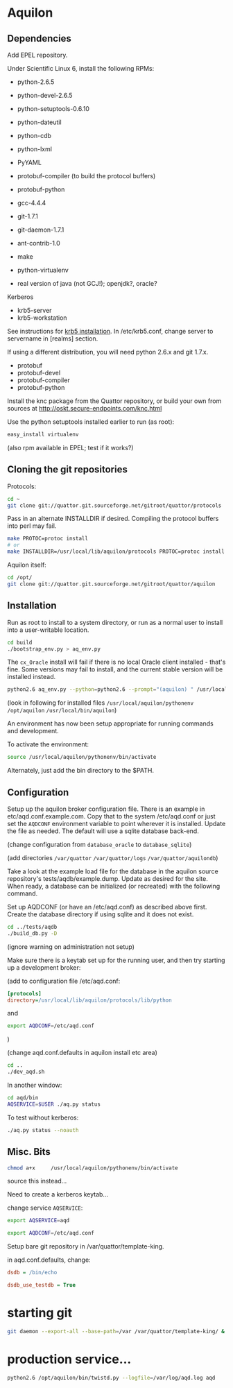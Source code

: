 Aquilon
=======

Dependencies
------------

Add EPEL repository.

Under Scientific Linux 6, install the following RPMs:

*   python-2.6.5
*   python-devel-2.6.5
*   python-setuptools-0.6.10
*   python-dateutil
*   python-cdb
*   python-lxml
*   PyYAML
*   protobuf-compiler (to build the protocol buffers)
*   protobuf-python
*   gcc-4.4.4
*   git-1.7.1
*   git-daemon-1.7.1
*   ant-contrib-1.0
*   make
*   python-virtualenv

* real version of java (not GCJ!); openjdk?, oracle?

Kerberos

* krb5-server
* krb5-workstation

See instructions for [krb5
installation](http://tldp.org/HOWTO/Kerberos-Infrastructure-HOWTO/install.html). In
/etc/krb5.conf, change server to servername in [realms] section.


If using a different distribution, you will need python 2.6.x and git
1.7.x.

* protobuf
* protobuf-devel
* protobuf-compiler
* protobuf-python

Install the knc package from the Quattor repository, or build your own
from sources at http://oskt.secure-endpoints.com/knc.html

Use the python setuptools installed earlier to run (as root):

```bash
easy_install virtualenv
```

(also rpm available in EPEL; test if it works?)


Cloning the git repositories
----------------------------

Protocols:

```bash
cd ~
git clone git://quattor.git.sourceforge.net/gitroot/quattor/protocols
```

Pass in an alternate INSTALLDIR if desired.  Compiling the protocol
buffers into perl may fail.

```bash
make PROTOC=protoc install
# or
make INSTALLDIR=/usr/local/lib/aquilon/protocols PROTOC=protoc install
```
Aquilon itself:

```bash
cd /opt/
git clone git://quattor.git.sourceforge.net/gitroot/quattor/aquilon
```

Installation
------------

Run as root to install to a system directory, or run as a normal user
to install into a user-writable location.

```bash
cd build
./bootstrap_env.py > aq_env.py
```

The `cx_Oracle` install will fail if there is no local Oracle client
installed - that's fine.  Some versions may fail to install, and the
current stable version will be installed instead.

```bash
python2.6 aq_env.py --python=python2.6 --prompt="(aquilon) " /usr/local/aquilon/pythonenv --system-site-packages
```

(look in following for installed files
 `/usr/local/aquilon/pythonenv`
 `/opt/aquilon`
 `/usr/local/bin/aquilon`)

An environment has now been setup appropriate for running commands and development.

To activate the environment:

```bash
source /usr/local/aquilon/pythonenv/bin/activate
```

Alternately, just add the bin directory to the $PATH.


Configuration
-------------

Setup up the aquilon broker configuration file.  There is an example
in etc/aqd.conf.example.com.  Copy that to the system /etc/aqd.conf or
just set the `AQDCONF` environment variable to point wherever it is
installed.  Update the file as needed. The default will use a sqlite
database back-end.

(change configuration from `database_oracle` to `database_sqlite`)

(add directories `/var/quattor` `/var/quattor/logs` `/var/quattor/aquilondb`)

Take a look at the example load file for the database in the aquilon
source repository's tests/aqdb/example.dump.  Update as desired for
the site.  When ready, a database can be initialized (or recreated)
with the following command.

Set up AQDCONF (or have an /etc/aqd.conf) as described above first.
Create the database directory if using sqlite and it does not exist.

```bash
cd ../tests/aqdb
./build_db.py -D
```

(ignore warning on administration not setup)

Make sure there is a keytab set up for the running user, and then
try starting up a development broker:

(add to configuration file /etc/aqd.conf:

```ini
[protocols]
directory=/usr/local/lib/aquilon/protocols/lib/python
```

and

```bash
export AQDCONF=/etc/aqd.conf
```
)


(change aqd.conf.defaults in aquilon install etc area)

```bash
cd ..
./dev_aqd.sh
```

In another window:

```bash
cd aqd/bin
AQSERVICE=$USER ./aq.py status
```

To test without kerberos:

```bash
./aq.py status --noauth
```

Misc. Bits
----------

```bash
chmod a+x     /usr/local/aquilon/pythonenv/bin/activate
```
source this instead...

Need to create a kerberos keytab...

change service `AQSERVICE`:

```bash
export AQSERVICE=aqd

export AQDCONF=/etc/aqd.conf
```

Setup bare git repository in /var/quattor/template-king.

in aqd.conf.defaults, change:

```ini
dsdb = /bin/echo

dsdb_use_testdb = True
```


# starting git

```bash
git daemon --export-all --base-path=/var /var/quattor/template-king/ &
```

# production service...

```bash
python2.6 /opt/aquilon/bin/twistd.py --logfile=/var/log/aqd.log aqd
```
